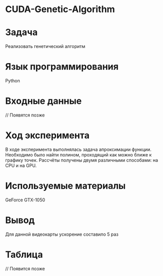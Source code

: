 # CUDA-Genetic-Algorithm

# Задача
Реализовать генетический алгоритм
# Язык программирования 
Python
# Входные данные
// Появятся позже
# Ход эксперимента
В ходе эксперимента выполнялась задача апроксимации функции. Необходимо было найти полином, проходящий как можно ближе к графику точек. Рассчёты получены двумя различными способами: на CPU и на GPU.
# Используемые материалы 
GeForce GTX-1050
# Вывод 
Для данной видеокарты ускорение составило 5 раз
# Таблица 
// Появится позже

